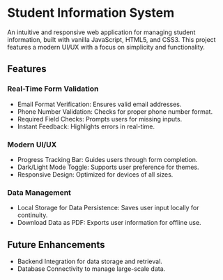 # Student Information System

An intuitive and responsive web application for managing student information, built with vanilla JavaScript, HTML5, and CSS3. This project features a modern UI/UX with a focus on simplicity and functionality.

## Features

### Real-Time Form Validation

- Email Format Verification: Ensures valid email addresses.
- Phone Number Validation: Checks for proper phone number format.
- Required Field Checks: Prompts users for missing inputs.
- Instant Feedback: Highlights errors in real-time.

### Modern UI/UX

- Progress Tracking Bar: Guides users through form completion.
- Dark/Light Mode Toggle: Supports user preference for themes.
- Responsive Design: Optimized for devices of all sizes.

### Data Management

- Local Storage for Data Persistence: Saves user input locally for continuity.
- Download Data as PDF: Exports user information for offline use.

## Future Enhancements

- Backend Integration for data storage and retrieval.
- Database Connectivity to manage large-scale data.
